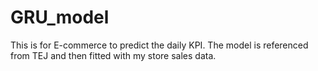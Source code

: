 # GRU_model
This is for E-commerce to predict the daily KPI.
The model is referenced from TEJ and then fitted with my store sales data.

# 
